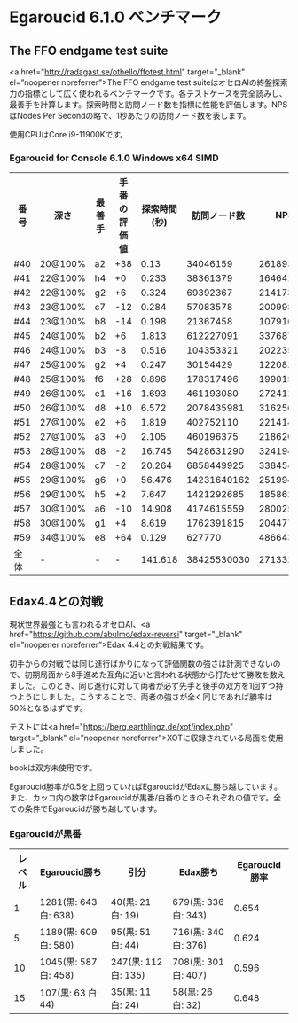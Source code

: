 # Egaroucid 6.1.0 ベンチマーク

## The FFO endgame test suite

<a href="http://radagast.se/othello/ffotest.html" target="_blank" el=”noopener noreferrer”>The FFO endgame test suite</a>はオセロAIの終盤探索力の指標として広く使われるベンチマークです。各テストケースを完全読みし、最善手を計算します。探索時間と訪問ノード数を指標に性能を評価します。NPSはNodes Per Secondの略で、1秒あたりの訪問ノード数を表します。

使用CPUはCore i9-11900Kです。

### Egaroucid for Console 6.1.0 Windows x64 SIMD

<table>
<tr>
<th>番号</th>
<th>深さ</th>
<th>最善手</th>
<th>手番の評価値</th>
<th>探索時間(秒)</th>
<th>訪問ノード数</th>
<th>NPS</th>
</tr>
<tr>
<td>#40</td>
<td>20@100%</td>
<td>a2</td>
<td>+38</td>
<td>0.13</td>
<td>34046159</td>
<td>261893530</td>
</tr>
<tr>
<td>#41</td>
<td>22@100%</td>
<td>h4</td>
<td>+0</td>
<td>0.233</td>
<td>38361379</td>
<td>164641111</td>
</tr>
<tr>
<td>#42</td>
<td>22@100%</td>
<td>g2</td>
<td>+6</td>
<td>0.324</td>
<td>69392367</td>
<td>214173972</td>
</tr>
<tr>
<td>#43</td>
<td>23@100%</td>
<td>c7</td>
<td>-12</td>
<td>0.284</td>
<td>57083578</td>
<td>200998514</td>
</tr>
<tr>
<td>#44</td>
<td>23@100%</td>
<td>b8</td>
<td>-14</td>
<td>0.198</td>
<td>21367458</td>
<td>107916454</td>
</tr>
<tr>
<td>#45</td>
<td>24@100%</td>
<td>b2</td>
<td>+6</td>
<td>1.813</td>
<td>612227091</td>
<td>337687308</td>
</tr>
<tr>
<td>#46</td>
<td>24@100%</td>
<td>b3</td>
<td>-8</td>
<td>0.516</td>
<td>104353321</td>
<td>202235118</td>
</tr>
<tr>
<td>#47</td>
<td>25@100%</td>
<td>g2</td>
<td>+4</td>
<td>0.247</td>
<td>30154429</td>
<td>122082708</td>
</tr>
<tr>
<td>#48</td>
<td>25@100%</td>
<td>f6</td>
<td>+28</td>
<td>0.896</td>
<td>178317496</td>
<td>199015062</td>
</tr>
<tr>
<td>#49</td>
<td>26@100%</td>
<td>e1</td>
<td>+16</td>
<td>1.693</td>
<td>461193080</td>
<td>272411742</td>
</tr>
<tr>
<td>#50</td>
<td>26@100%</td>
<td>d8</td>
<td>+10</td>
<td>6.572</td>
<td>2078435981</td>
<td>316256235</td>
</tr>
<tr>
<td>#51</td>
<td>27@100%</td>
<td>e2</td>
<td>+6</td>
<td>1.819</td>
<td>402752110</td>
<td>221414024</td>
</tr>
<tr>
<td>#52</td>
<td>27@100%</td>
<td>a3</td>
<td>+0</td>
<td>2.105</td>
<td>460196375</td>
<td>218620605</td>
</tr>
<tr>
<td>#53</td>
<td>28@100%</td>
<td>d8</td>
<td>-2</td>
<td>16.745</td>
<td>5428631290</td>
<td>324194164</td>
</tr>
<tr>
<td>#54</td>
<td>28@100%</td>
<td>c7</td>
<td>-2</td>
<td>20.264</td>
<td>6858449925</td>
<td>338454891</td>
</tr>
<tr>
<td>#55</td>
<td>29@100%</td>
<td>g6</td>
<td>+0</td>
<td>56.476</td>
<td>14231640162</td>
<td>251994478</td>
</tr>
<tr>
<td>#56</td>
<td>29@100%</td>
<td>h5</td>
<td>+2</td>
<td>7.647</td>
<td>1421292685</td>
<td>185862780</td>
</tr>
<tr>
<td>#57</td>
<td>30@100%</td>
<td>a6</td>
<td>-10</td>
<td>14.908</td>
<td>4174615559</td>
<td>280025191</td>
</tr>
<tr>
<td>#58</td>
<td>30@100%</td>
<td>g1</td>
<td>+4</td>
<td>8.619</td>
<td>1762391815</td>
<td>204477528</td>
</tr>
<tr>
<td>#59</td>
<td>34@100%</td>
<td>e8</td>
<td>+64</td>
<td>0.129</td>
<td>627770</td>
<td>4866434</td>
</tr>
<tr>
<td>全体</td>
<td>-</td>
<td>-</td>
<td>-</td>
<td>141.618</td>
<td>38425530030</td>
<td>271332246</td>
</tr>
</table>






## Edax4.4との対戦

現状世界最強とも言われるオセロAI、<a href="https://github.com/abulmo/edax-reversi" target="_blank" el=”noopener noreferrer”>Edax 4.4</a>との対戦結果です。

初手からの対戦では同じ進行ばかりになって評価関数の強さは計測できないので、初期局面から8手進めた互角に近いと言われる状態から打たせて勝敗を数えました。このとき、同じ進行に対して両者が必ず先手と後手の双方を1回ずつ持つようにしました。こうすることで、両者の強さが全く同じであれば勝率は50%となるはずです。

テストには<a href="https://berg.earthlingz.de/xot/index.php" target="_blank" el=”noopener noreferrer”>XOT</a>に収録されている局面を使用しました。

bookは双方未使用です。

Egaroucid勝率が0.5を上回っていればEgaroucidがEdaxに勝ち越しています。また、カッコ内の数字はEgaroucidが黒番/白番のときのそれぞれの値です。全ての条件でEgaroucidが勝ち越しています。

### Egaroucidが黒番

<table>
<tr>
<th>レベル</th>
<th>Egaroucid勝ち</th>
<th>引分</th>
<th>Edax勝ち</th>
<th>Egaroucid勝率</th>
</tr>
<tr>
<td>1</td>
<td>1281(黒: 643 白: 638)</td>
<td>40(黒: 21 白: 19)</td>
<td>679(黒: 336 白: 343)</td>
<td>0.654</td>
</tr>
<tr>
<td>5</td>
<td>1189(黒: 609 白: 580)</td>
<td>95(黒: 51 白: 44)</td>
<td>716(黒: 340 白: 376)</td>
<td>0.624</td>
</tr>
<tr>
<td>10</td>
<td>1045(黒: 587 白: 458)</td>
<td>247(黒: 112 白: 135)</td>
<td>708(黒: 301 白: 407)</td>
<td>0.596</td>
</tr>
<tr>
<td>15</td>
<td>107(黒: 63 白: 44)</td>
<td>35(黒: 11 白: 24)</td>
<td>58(黒: 26 白: 32)</td>
<td>0.648</td>
</tr>
</table>


